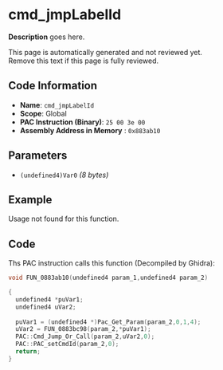 # cmd_jmpLabelId

**Description** goes here.

This page is automatically generated and not reviewed yet.<br>Remove this text if this page is fully reviewed.

## Code Information

- **Name**: `cmd_jmpLabelId`
- **Scope**: Global
- **PAC Instruction (Binary)**: `25 00 3e 00`
- **Assembly Address in Memory** : `0x883ab10`

## Parameters

- `(undefined4)Var0` *(8 bytes)*

## Example

Usage not found for this function.

## Code

Ths PAC instruction calls this function (Decompiled by Ghidra):

```c
void FUN_0883ab10(undefined4 param_1,undefined4 param_2)

{
  undefined4 *puVar1;
  undefined4 uVar2;
  
  puVar1 = (undefined4 *)Pac_Get_Param(param_2,0,1,4);
  uVar2 = FUN_0883bc98(param_2,*puVar1);
  PAC::Cmd_Jump_Or_Call(param_2,uVar2,0);
  PAC::PAC_setCmdId(param_2,0);
  return;
}
```

